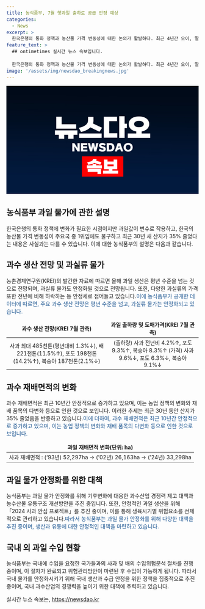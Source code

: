 ```yaml
---
title: 농식품부, 7월 햇과일 출하로 공급 안정 예상
categories:
  - News
excerpt: >
  한국은행의 통화 정책과 농산물 가격 변동성에 대한 논의가 활발하다. 최근 4년간 오이, 딸기, 포도, 사과 등의 과채가 30% 이상 상승했으며, 농식품부는 이에 대한 정책적 대응을 요구하고 있다. 농산물 가격 안정을 위해 기후변화에 대응한 대책이 필요하며, 사과와 배의 고가격은 수입의 어려움 때문이라는 주장에 대해 정부는 수입위험분석 절차에 따라 수입을 검토 중이라고 설명했다. 각종 과실류의 가격은 안정 추세이며, 해당 분야 전문가의 인터뷰를 통해 균형잡힌 기사 작성이 필요하다.
feature_text: >
  ## ontimetimes 실시간 뉴스 속보입니다.

  한국은행의 통화 정책과 농산물 가격 변동성에 대한 논의가 활발하다. 최근 4년간 오이, 딸기, 포도, 사과 등의 과채가 30% 이상 상승했으며, 농식품부는 이에 대한 정책적 대응을 요구하고 있다. 농산물 가격 안정을 위해 기후변화에 대응한 대책이 필요하며, 사과와 배의 고가격은 수입의 어려움 때문이라는 주장에 대해 정부는 수입위험분석 절차에 따라 수입을 검토 중이라고 설명했다. 각종 과실류의 가격은 안정 추세이며, 해당 분야 전문가의 인터뷰를 통해 균형잡힌 기사 작성이 필요하다.
image: '/assets/img/newsdao_breakingnews.jpg'
---
```


<p><img src="/assets/img/newsdao_breakingnews.jpg" alt="ontimetimes 속보" /></p>

<h2 data-ke-size="size26">농식품부 과일 물가에 관한 설명</h2>

<p data-ke-size="size16">한국은행의 통화 정책에 변화가 필요한 시점이지만 과일값이 변수로 작용하고, 한국의 농산물 가격 변동성이 주요국 중 1위임에도 불구하고 최근 30년 새 산지가 35% 줄었다는 내용은 사실과는 다를 수 있습니다. 이에 대한 농식품부의 설명은 다음과 같습니다.</p>

<h2 data-ke-size="size26">과수 생산 전망 및 과실류 물가</h2>

<p data-ke-size="size16">농촌경제연구원(KREI)의 발간한 자료에 따르면 올해 과일 생산은 평년 수준을 넘는 것으로 전망되며, 과실류 물가도 안정화될 것으로 전망됩니다. 또한, 다양한 과실류의 가격 또한 전년에 비해 하락하는 등 안정세로 접어들고 있습니다.<span style="color: #1a5490;">이에 농식품부가 공개한 데이터에 따르면, 주요 과수 생산 전망은 평년 수준을 넘고, 과실류 물가는 안정화되고 있습니다.</span></p>

<table>
<thead>
<tr>
<td style="text-align: center; height: 17px;"><b>과수 생산 전망(KREI 7월 관측)</b></td>
<td style="text-align: center; height: 17px;"><b>과일 출하량 및 도매가격(KREI 7월 관측)</b></td>
</tr>
</thead>
<tbody>
<tr>
<td style="text-align: center; height: 17px;">사과 최대 485천톤(평년대비 1.3%↓), 배 221천톤(11.5%↑), 포도 198천톤(14.2%↑), 복숭아 187천톤(2.1%↓)</td>
<td style="text-align: center; height: 17px;">(출하량) 사과 전년비 4.2%↑, 포도 9.3%↑, 복숭아 8.3%↑ (가격) 사과 9.6%↓, 포도 6.3%↓, 복숭아 9.1%↓</td>
</tr>
</tbody>
</table>

<h2 data-ke-size="size26">과수 재배면적의 변화</h2>

<p data-ke-size="size16">과수 재배면적은 최근 10년간 안정적으로 증가하고 있으며, 이는 농업 정책의 변화와 재배 품목의 다변화 등으로 인한 것으로 보입니다. 이러한 추세는 최근 30년 동안 산지가 35% 줄었음을 반증하고 있습니다.<span style="color: #1a5490;">이에 더하여, 과수 재배면적은 최근 10년간 안정적으로 증가하고 있으며, 이는 농업 정책의 변화와 재배 품목의 다변화 등으로 인한 것으로 보입니다.</span></p>

<table>
<thead>
<tr>
<td style="text-align: center; height: 17px;"><b>과일 재배면적 변화(단위: ha)</b></td>
</tr>
</thead>
<tbody>
<tr>
<td style="text-align: center; height: 17px;">사과 재배면적 : (‘93년) 52,297ha → (’02년) 26,163ha → (’24년) 33,298ha</td>
</tr>
</tbody>
</table>

<h2 data-ke-size="size26">과일 물가 안정화를 위한 대책</h2>

<p data-ke-size="size16">농식품부는 과일 물가 안정화를 위해 기후변화에 대응한 과수산업 경쟁력 제고 대책과 농수산물 유통구조 개선방안을 추진 중입니다. 또한, 안정적인 과일 생산을 위해 「2024 사과 안심 프로젝트」를 추진 중이며, 이를 통해 생육시기별 위험요소를 선제적으로 관리하고 있습니다.<span style="color: #1a5490;">따라서 농식품부는 과일 물가 안정화를 위해 다양한 대책을 추진 중이며, 생산과 유통에 대한 안정적인 대책을 마련하고 있습니다.</span></p>

<h2 data-ke-size="size26">국내 외 과일 수입 현황</h2>

<p data-ke-size="size16">농식품부는 국내에 수입을 요청한 국가들과의 사과 및 배의 수입위험분석 절차를 진행 중이며, 이 절차가 완료되고 위험관리방안이 마련된 후 수입이 가능하게 됩니다. 따라서 국내 물가를 안정화시키기 위해 국내 생산과 수급 안정을 위한 정책을 집중적으로 추진 중이며, 국내 과수산업의 경쟁력을 높이기 위한 대책에 주력하고 있습니다.</p>
실시간 뉴스 속보는, <a href="https://newsdao.kr" rel="dofollow">https://newsdao.kr</a>


